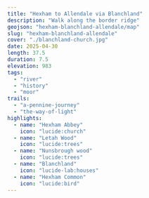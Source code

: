 ```yaml
---
title: "Hexham to Allendale via Blanchland"
description: "Walk along the border ridge"
geojson: "hexham-blanchland-allendale/map"
slug: "hexham-blanchland-allendale"
cover: "./blanchland-church.jpg"
date: 2025-04-30
length: 37.5
duration: 7.5
elevation: 983
tags:
  - "river"
  - "history"
  - "moor"
trails:
  - "a-pennine-journey"
  - "the-way-of-light"
highlights:
  - name: "Hexham Abbey"
    icon: "lucide:church"
  - name: "Letah Wood"
    icon: "lucide:trees"
  - name: "Nunsbrough wood"
    icon: "lucide:trees"
  - name: "Blanchland"
    icon: "lucide-lab:houses"
  - name: "Hexham Common"
    icon: "lucide:bird"
---
```

